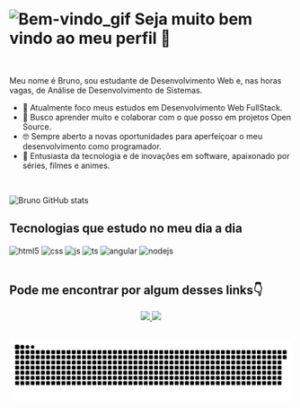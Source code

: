 <h1> <img src="https://raw.githubusercontent.com/alexnaiman/alexnaiman/master/resources/welcomeglitch.gif" alt="Bem-vindo_gif"> Seja muito bem vindo ao meu perfil 🖖 </h1>
<br>
<p>Meu nome é Bruno, sou estudante de Desenvolvimento Web e, nas horas vagas, de Análise de Desenvolvimento de Sistemas.</p>
<ul>
  <li>🔭 Atualmente foco meus estudos em Desenvolvimento Web FullStack.</li>
  <li>🌱 Busco aprender muito e colaborar com o que posso em projetos Open Source.</li>
  <li>🤓 Sempre aberto a novas oportunidades para aperfeiçoar o meu desenvolvimento como programador.</li>
  <li>👾 Entusiasta da tecnologia e de inovações em software, apaixonado por séries, filmes e animes.</li>
</ul>
<br>

![Bruno GitHub stats](https://github-readme-stats.vercel.app/api?username=BrunodevOliveira&show_icons=true&theme=tokyonight )

## Tecnologias que estudo no meu dia a dia

<div style="display: inline_block">
  <img align="center" alt="html5" src="https://img.shields.io/badge/HTML5-E34F26?style=for-the-badge&logo=html5&logoColor=white" />
  <img align="center" alt="css" src="https://img.shields.io/badge/CSS3-1572B6?style=for-the-badge&logo=css3&logoColor=white" />
  <img align="center" alt="js" src="https://img.shields.io/badge/JavaScript-F7DF1E?style=for-the-badge&logo=javascript&logoColor=black" />
  <img align="center" alt="ts" src="https://img.shields.io/badge/TypeScript-007ACC?style=for-the-badge&logo=typescript&logoColor=white" />
  <img align="center" alt="angular" src="https://img.shields.io/badge/Angular-DD0031?style=for-the-badge&logo=angular&logoColor=white" />
  <img align="center" alt="nodejs" src="https://img.shields.io/badge/Node.js-43853D?style=for-the-badge&logo=node.js&logoColor=white" />
</div><br/>

<h2 >Pode me encontrar por algum desses links👇</h2>
 <p align="center">
 <a href="mailto:brunodevoliveira@gmail.com" target="_blank">
    <img src="https://img.shields.io/badge/brunodevoliveira@gmail.com-D14836?style=for-the-badge&logo=gmail&logoColor=white">
  </a>
   <a href="https://www.linkedin.com/in/brunodevoliveira/" target="_blank">
    <img src="https://img.shields.io/badge/BrunodevOliveira-0077B5?style=for-the-badge&logo=linkedin&logoColor=white">
  </a>
  </p>
  <br>
  <img src="/github-contribution-grid-snake.svg" alt="Bem-vindo_gif">

